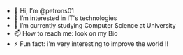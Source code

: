 - 👋 Hi, I’m @petrons01
- 👀 I’m interested in IT's technologies
- 🌱 I’m currently studying Computer Science at University
- 📫 How to reach me: look on my Bio
- ⚡ Fun fact: i'm very interesting to improve the world !!

<!---
petrons01/petrons01 is a ✨ special ✨ repository because its `README.md` (this file) appears on your GitHub profile.
You can click the Preview link to take a look at your changes.
--->
